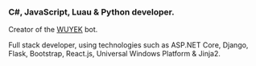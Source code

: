 ### C#, JavaScript, Luau & Python developer.
Creator of the [WUYEK](https://wuyek.xyz) bot.

Full stack developer, using technologies such as ASP.NET Core, Django, Flask, Bootstrap, React.js, Universal Windows Platform & Jinja2.
